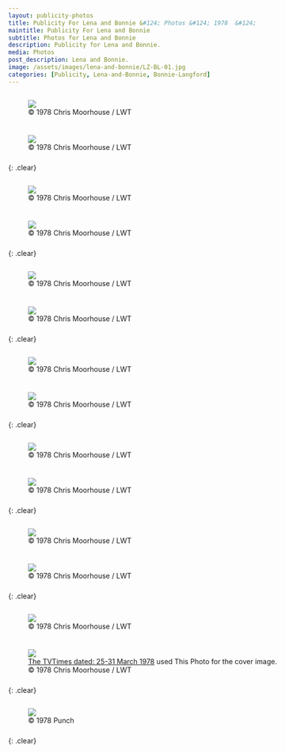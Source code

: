 ```yaml
---
layout: publicity-photos
title: Publicity For Lena and Bonnie &#124; Photos &#124; 1978  &#124; Chris Moorhouse / LWT &#124; Lena and Bonnie
maintitle: Publicity For Lena and Bonnie
subtitle: Photos for Lena and Bonnie
description: Publicity for Lena and Bonnie.
media: Photos
post_description: Lena and Bonnie.
image: /assets/images/lena-and-bonnie/LZ-BL-01.jpg
categories: [Publicity, Lena-and-Bonnie, Bonnie-Langford]
---
```


<figure class="fig1">
<img src="/assets/images/lena-and-bonnie/LZ-BL-01.jpg" class="full-width">
<figcaption>
&copy; 1978 Chris Moorhouse / LWT
</figcaption>
</figure>

<figure class="fig2">
<img src="/assets/images/lena-and-bonnie/lena-bonnie-05.jpg" class="full-width">
<figcaption>
&copy; 1978 Chris Moorhouse / LWT
</figcaption>
</figure>

{: .clear}

<figure class="fig1">
<img src="/assets/images/lena-and-bonnie/lena-bonnie-06.jpg" class="full-width">
<figcaption>
&copy; 1978 Chris Moorhouse / LWT
</figcaption>
</figure>

<figure class="fig2">
<img src="/assets/images/lena-and-bonnie/lena-bonnie-07.jpg" class="full-width">
<figcaption>
&copy; 1978 Chris Moorhouse / LWT
</figcaption>
</figure>

{: .clear}

<figure class="fig1">
<img src="/assets/images/lena-and-bonnie/lena-bonnie-01.jpg" class="full-width">
<figcaption>
&copy; 1978 Chris Moorhouse / LWT
</figcaption>
</figure>

<figure class="fig2">
<img src="/assets/images/lena-and-bonnie/lena-bonnie-02.jpg" class="full-width">
<figcaption>
&copy; 1978 Chris Moorhouse / LWT
</figcaption>
</figure>

{: .clear}

<figure class="fig1">
<img src="/assets/images/lena-and-bonnie/lena-bonnie-03.jpg" class="full-width">
<figcaption>
&copy; 1978 Chris Moorhouse / LWT
</figcaption>
</figure>

<figure class="fig2">
<img src="/assets/images/lena-and-bonnie/lena-bonnie-04.jpg" class="full-width">
<figcaption>
&copy; 1978 Chris Moorhouse / LWT
</figcaption>
</figure>

{: .clear}

<figure class="fig1">
<img src="/assets/images/lena-and-bonnie/lena-bonnie-08.jpg" class="full-width">
<figcaption>
&copy; 1978 Chris Moorhouse / LWT
</figcaption>
</figure>

<figure class="fig2">
<img src="/assets/images/lena-and-bonnie/lena-bonnie-09.jpg" class="full-width">
<figcaption>
&copy; 1978 Chris Moorhouse / LWT
</figcaption>
</figure>

{: .clear}

<figure class="fig1">
<img src="/assets/images/lena-and-bonnie/lena-bonnie-10.jpg" class="full-width">
<figcaption>
&copy; 1978 Chris Moorhouse / LWT
</figcaption>
</figure>

<figure class="fig2">
<img src="/assets/images/lena-and-bonnie/lena-bonnie-11.jpg" class="full-width">
<figcaption>
&copy; 1978 Chris Moorhouse / LWT
</figcaption>
</figure>

{: .clear}

<figure class="fig1">
<img src="/assets/images/lena-and-bonnie/lena-bonnie-12.jpg" class="full-width">
<figcaption>
&copy; 1978 Chris Moorhouse / LWT
</figcaption>
</figure>

<figure class="fig2">
<img src="/assets/images/lena-and-bonnie/lena-bonnie-13.jpg" class="full-width">
<figcaption>
<a href="/1978-03-25-tvtimes">The TVTimes dated: 25-31 March 1978</a> used This Photo for the cover image.
&copy; 1978 Chris Moorhouse / LWT
</figcaption>
</figure>

{: .clear}

<figure class="fig1">
<img src="/assets/images/lena-and-bonnie/punch-lena-bonnie.jpg" class="full-width">
<figcaption>
&copy; 1978 Punch
</figcaption>
</figure>

<br />{: .clear}

<style>
.fig1 {float:left; width:49%;}

.fig2 {float:right; width:49%;}

figcaption {float:left; width:100%;}

@media screen and (orientation:portrait) {
.fig1, .fig2 {float:left; width:100%;}
figcaption {float:left; width:100%; margin-bottom: 10px;}
}
</style>

